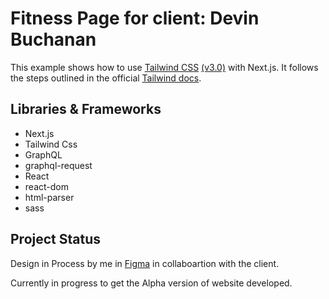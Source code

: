 # Fitness Page for client: Devin Buchanan

This example shows how to use [Tailwind CSS](https://tailwindcss.com/) [(v3.0)](https://tailwindcss.com/blog/tailwindcss-v3) with Next.js. It follows the steps outlined in the official [Tailwind docs](https://tailwindcss.com/docs/guides/nextjs).

## Libraries & Frameworks

- Next.js
- Tailwind Css
- GraphQL
- graphql-request
- React
- react-dom
- html-parser
- sass

## Project Status

Design in Process by me in [Figma](https://www.figma.com/file/jpCuH5Qk1ramd7rcMsZr0r/TheeBlackTokyo?node-id=2%3A2) in collaboartion with the client.

Currently in progress to get the Alpha version of website developed.
